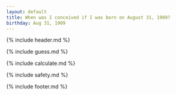 ```yaml
---
layout: default
title: When was I conceived if I was born on August 31, 1909?
birthday: Aug 31, 1909
---
```


{% include header.md %}

{% include guess.md %}

{% include calculate.md %}

{% include safety.md %}

{% include footer.md %}



